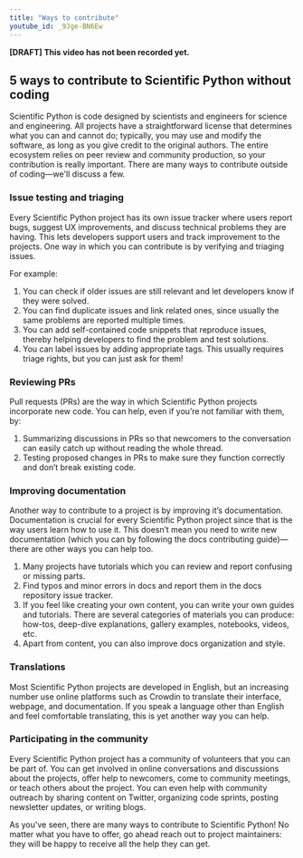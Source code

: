 ```yaml
---
title: "Ways to contribute"
youtube_id: _9Jge-BN6Ew
---
```


**[DRAFT] This video has not been recorded yet.**

<!--
# 1.3 Ways to contribute


## Topic:
Other ways to contribute to open source in which you don’t necessarily have to code.

## Outline:
- Issue testing and triaging
- Reviewing PRs
- Translations
- Improving documentation
- Participating in the community/Community outreach

-->

## 5 ways to contribute to Scientific Python without coding

<!--
Hello everyone, I’m Juanita.
Welcome to the Scientific Python videos! Today I will be sharing with you some ways in which you can contribute to open source software projects without actually having to code.
-->

Scientific Python is code designed by scientists and engineers for science and engineering.
All projects have a straightforward license that determines what you can and cannot do; typically, you may use and modify the software, as long as you give credit to the original authors.
The entire ecosystem relies on peer review and community production, so your contribution is really important.
There are many ways to contribute outside of coding—we'll discuss a few.

### Issue testing and triaging

Every Scientific Python project has its own issue tracker where users report bugs, suggest UX improvements, and discuss technical problems they are having.
This lets developers support users and track improvement to the projects.
One way in which you can contribute is by verifying and triaging issues.

For example:

1. You can check if older issues are still relevant and let developers know if they were solved.
2. You can find duplicate issues and link related ones, since usually the same problems are reported multiple times.
3. You can add self-contained code snippets that reproduce issues, thereby helping developers to find the problem and test solutions.
4. You can label issues by adding appropriate tags. This usually requires triage rights, but you can just ask for them!

### Reviewing PRs

Pull requests (PRs) are the way in which Scientific Python projects incorporate new code.
You can help, even if you’re not familiar with them, by:

1. Summarizing discussions in PRs so that newcomers to the conversation can easily catch up without reading the whole thread.
2. Testing proposed changes in PRs to make sure they function correctly and don’t break existing code.

### Improving documentation

Another way to contribute to a project is by improving it’s documentation.
Documentation is crucial for every Scientific Python project since that is the way users learn how to use it.
This doesn’t mean you need to write new documentation (which you can by following the docs contributing guide)—there are other ways you can help too.

1. Many projects have tutorials which you can review and report confusing or missing parts.
2. Find typos and minor errors in docs and report them in the docs repository issue tracker.
3. If you feel like creating your own content, you can write your own guides and tutorials.
   There are several categories of materials you can produce: how-tos, deep-dive explanations, gallery examples, notebooks, videos, etc.
4. Apart from content, you can also improve docs organization and style.

### Translations

Most Scientific Python projects are developed in English, but an increasing number use online platforms such as Crowdin to translate their interface, webpage, and documentation.
If you speak a language other than English and feel comfortable translating, this is yet another way you can help.

### Participating in the community

Every Scientific Python project has a community of volunteers that you can be part of.
You can get involved in online conversations and discussions about the projects, offer help to newcomers, come to community meetings, or teach others about the project.
You can even help with community outreach by sharing content on Twitter, organizing code sprints, posting newsletter updates, or writing blogs.

As you've seen, there are many ways to contribute to Scientific Python! No matter what you have to offer, go ahead reach out to project maintainers: they will be happy to receive all the help they can get.

<!--
-Thanks for watching and welcome to Scientific Python!
-->
